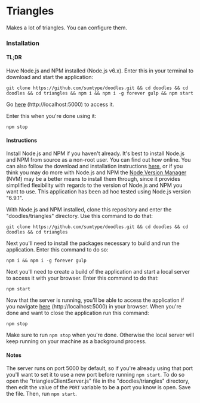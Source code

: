 # Triangles

Makes a lot of triangles.  You can configure them.

### Installation

#### TL;DR

Have Node.js and NPM installed (Node.js v6.x).  Enter this in your terminal to download and start the application:

`git clone https://github.com/sumtype/doodles.git && cd doodles && cd doodles && cd triangles && npm i && npm i -g forever gulp && npm start`

Go [here](http://localhost:5000) (http://localhost:5000) to access it.

Enter this when you're done using it:

`npm stop`

#### Instructions

Install Node.js and NPM if you haven't already.  It's best to install Node.js and NPM from source as a non-root user.  You can find out how online.  You can also follow the download and installation instructions [here](https://nodejs.org/en/), or if you think you may do more with Node.js and NPM the [Node Version Manager](https://github.com/creationix/nvm) (NVM) may be a better means to install them through, since it provides simplified flexibility with regards to the version of Node.js and NPM you want to use.  This application has been ad hoc tested using Node.js version "6.9.1".

With Node.js and NPM installed, clone this repository and enter the "doodles/triangles" directory.  Use this command to do that:

`git clone https://github.com/sumtype/doodles.git && cd doodles && cd doodles && cd triangles`

Next you'll need to install the packages necessary to build and run the application.  Enter this command to do so:

`npm i && npm i -g forever gulp`

Next you'll need to create a build of the application and start a local server to access it with your browser.  Enter this command to do that:

`npm start`

Now that the server is running, you'll be able to access the application if you navigate [here](http://localhost:5000) (http://localhost:5000) in your browser.  When you're done and want to close the application run this command:

`npm stop`

Make sure to run `npm stop` when you're done.  Otherwise the local server will keep running on your machine as a background process.

#### Notes

The server runs on port 5000 by default, so if you're already using that port you'll want to set it to use a new port before running `npm start`.  To do so open the "trianglesClientServer.js" file in the "doodles/triangles" directory, then edit the value of the `PORT` variable to be a port you know is open.  Save the file.  Then, run `npm start`.
